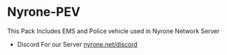 # Nyrone-PEV

This Pack Includes EMS and Police vehicle used in Nyrone Network Server
- Discord For our Server [nyrone.net/discord](https://nyrone.net/discord)
